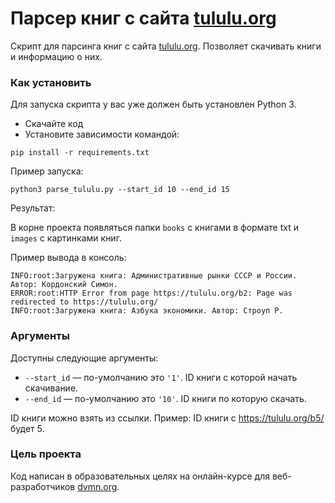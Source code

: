 # Парсер книг с сайта [tululu.org](https://tululu.org/)

Скрипт для парсинга книг с сайта [tululu.org](https://tululu.org/). Позволяет скачивать книги и информацию о них.

### Как установить

Для запуска скрипта у вас уже должен быть установлен Python 3.

- Скачайте код
- Установите зависимости командой:

```
pip install -r requirements.txt
```

Пример запуска:

```
python3 parse_tululu.py --start_id 10 --end_id 15
```

Результат:

В корне проекта появляться папки `books` c книгами в формате txt и `images` c картинками книг.

Пример вывода в консоль:

```
INFO:root:Загружена книга: Административные рынки СССР и России. Автор: Кордонский Симон.
ERROR:root:HTTP Error from page https://tululu.org/b2: Page was redirected to https://tululu.org/
INFO:root:Загружена книга: Азбука экономики. Автор: Строуп Р.
```

### Аргументы

Доступны следующие аргументы:

- `--start_id` — по-умолчанию это `'1'`. ID книги с которой начать скачивание.
- `--end_id` — по-умолчанию это `'10'`. ID книги по которую скачать.

ID книги можно взять из ссылки. Пример: ID книги с https://tululu.org/b5/ будет 5.

### Цель проекта

Код написан в образовательных целях на онлайн-курсе для веб-разработчиков [dvmn.org](https://dvmn.org/).